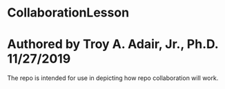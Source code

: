 # CollaborationLesson
# Authored by Troy A. Adair, Jr., Ph.D. 11/27/2019

The repo is intended for use in depicting how repo collaboration will work.
